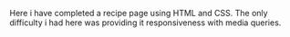 Here i have completed a recipe page using HTML and CSS. The only difficulty i had here was providing it responsiveness with media queries. 
